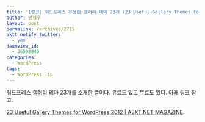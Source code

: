 ```yaml
---
title: '[링크] 워드프레스 유용한 갤러리 테마 23개 (23 Useful Gallery Themes for WordPress 2012)'
author: 안형우
layout: post
permalink: /archives/2715
aktt_notify_twitter:
  - yes
daumview_id:
  - 36592840
categories:
  - WordPress
tags:
  - WordPress Tip
---
```

워드프레스 갤러리 테마 23개를 소개한 글이다. 유료도 있고 무료도 있다. 아래 링크 참고.

[23 Useful Gallery Themes for WordPress 2012 | AEXT.NET MAGAZINE][1].

 [1]: http://aext.net/2012/06/23-useful-gallery-themes-for-wordpress/